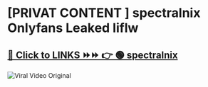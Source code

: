 
 # [PRIVAT CONTENT ] spectralnix Onlyfans Leaked liflw

## <h2><a href="https://clipsfans.com/spectralnix&ref=git">🔗 Click to LINKS ⏩⏩ 👉 🟢 spectralnix </a></h2>

<a href="https://clipsfans.com/spectralnix&ref=git" rel="nofollow" data-target="animated-image.originalLink"><img src="https://i.ibb.co.com/xMMVF88/686577567.gif" alt="Viral Video Original" style="max-width: 100%; display: inline-block;" data-target="animated-image.originalImage"></a>

